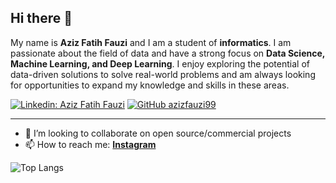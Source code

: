 ## Hi there 👋

My name is **Aziz Fatih Fauzi** and I am a student of **informatics**. I am passionate about the field of data and have a strong focus on **Data Science, Machine Learning, and Deep Learning**. I enjoy exploring the potential of data-driven solutions to solve real-world problems and am always looking for opportunities to expand my knowledge and skills in these areas.

[![Linkedin: Aziz Fatih Fauzi](https://img.shields.io/badge/-Aziz%20Fatih%20Fauzi-blue?style=flat-square&logo=Linkedin&logoColor=white&link=https://www.linkedin.com/in/aziz-fatih-fauzi-44233a228/)](https://www.linkedin.com/in/aziz-fatih-fauzi-44233a228/)
[![GitHub azizfauzi99](https://img.shields.io/github/followers/azizfauzi99?label=follow&style=social)](https://github.com/azizfauzi99)

---

- 👯 I’m looking to collaborate on open source/commercial projects
- 📫 How to reach me:
  **[Instagram](https://instagram.com/_azizfauzi)**

![Top Langs](https://github-readme-stats.vercel.app/api/top-langs/?username=azizfauzi99&layout=compact&theme=dark&hide_border=true&count_private=true)
